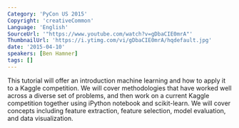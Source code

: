 ```yaml
---
Category: 'PyCon US 2015'
Copyright: 'creativeCommon'
Language: 'English'
SourceUrl: '"https://www.youtube.com/watch?v=gDbaCIE0mrA"'
ThumbnailUrl: 'https://i.ytimg.com/vi/gDbaCIE0mrA/hqdefault.jpg'
date: '2015-04-10'
speakers: [Ben Hamner]
tags: []
---
```

This tutorial will offer an introduction machine learning and how to apply it to a Kaggle competition. We will cover methodologies that have worked well across a diverse set of problems, and then work on a current Kaggle competition together using iPython notebook and scikit-learn. We will cover concepts including feature extraction, feature selection, model evaluation, and data visualization.

